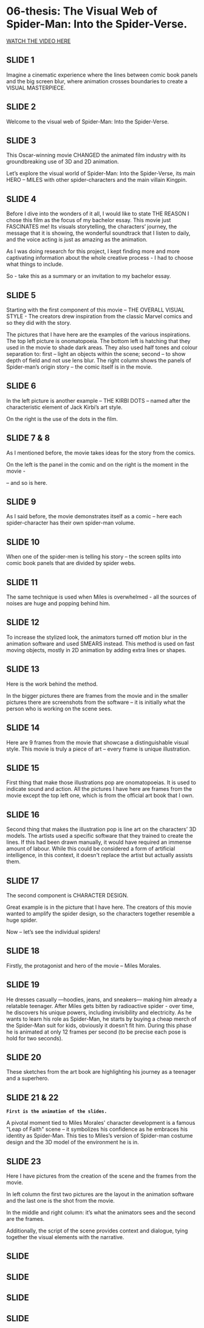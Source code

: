 # 06-thesis:  The Visual Web of Spider-Man: Into the Spider-Verse.
[WATCH THE VIDEO HERE](https://drive.google.com/file/d/1Ha67FUU2XPJKaCEItYDMT8LmiNXkBjgu/view?usp=sharing)


## SLIDE 1
Imagine a cinematic experience where the lines between comic book panels and the big screen blur, where animation crosses boundaries to create a VISUAL MASTERPIECE.

## SLIDE 2
Welcome to the visual web of Spider-Man: Into the Spider-Verse.

## SLIDE 3
This Oscar-winning movie CHANGED the animated film industry with its groundbreaking use of 3D and 2D animation.

Let’s explore the visual world of Spider-Man: Into the Spider-Verse, its main HERO – MILES with other spider-characters and the main villain Kingpin.

## SLIDE 4
Before I dive into the wonders of it all, I would like to state THE REASON I chose this film as the focus of my bachelor essay. This movie just FASCINATES me! Its visuals storytelling, the characters’ journey, the message that it is showing, the wonderful soundtrack that I listen to daily, and the voice acting is just as amazing as the animation.

As I was doing research for this project, I kept finding more and more captivating information about the whole creative process - I had to choose what things to include. 

So - take this as a summary or an invitation to my bachelor essay.

## SLIDE 5
Starting with the first component of this movie – THE OVERALL VISUAL STYLE - The creators drew inspiration from the classic Marvel comics and so they did with the story.  

The pictures that I have here are the examples of the various inspirations. The top left picture is onomatopoeia. The bottom left is hatching that they used in the movie to shade dark areas. They also used half tones and colour separation to:  first – light an objects within the scene; second – to show depth of field and not use lens blur. The right column shows the panels of Spider-man’s origin story – the comic itself is in the movie.

## SLIDE 6
In the left picture is another example – THE KIRBI DOTS – named after the characteristic element of Jack Kirbi’s art style.

On the right is the use of the dots in the film.

## SLIDE 7 & 8 

As I mentioned before, the movie takes ideas for the story from the comics.

On the left is the panel in the comic and on the right is the moment in the movie - 

– and so is here. 


## SLIDE 9
As I said before, the movie demonstrates itself as a comic – here each spider-character has their own spider-man volume.

## SLIDE 10
When one of the spider-men is telling his story – the screen splits into comic book panels that are divided by spider webs.

## SLIDE 11
The same technique is used when Miles is overwhelmed - all the sources of noises are huge and popping behind him. 

## SLIDE 12
To increase the stylized look, the animators turned off motion blur in the animation software and used SMEARS instead. This method is used on fast moving objects, mostly in 2D animation by adding extra lines or shapes.

## SLIDE 13
Here is the work behind the method.

In the bigger pictures there are frames from the movie and in the smaller pictures there are screenshots from the software – it is initially what the person who is working on the scene sees.

## SLIDE 14
Here are 9 frames from the movie that showcase a distinguishable visual style. This movie is truly a piece of art – every frame is unique illustration.

## SLIDE 15
First thing that make those illustrations pop are onomatopoeias. It is used to indicate sound and action. All the pictures I have here are frames from the movie except the top left one, which is from the official art book that I own.

## SLIDE 16
Second thing that makes the illustration pop is line art on the characters’ 3D models. The artists used a specific software that they trained to create the lines. If this had been drawn manually, it would have required an immense amount of labour. While this could be considered a form of artificial intelligence, in this context, it doesn't replace the artist but actually assists them.

## SLIDE 17
The second component is CHARACTER DESIGN.

Great example is in the picture that I have here. The creators of this movie wanted to amplify the spider design, so the characters together resemble a huge spider. 

Now – let’s see the individual spiders!

## SLIDE 18
Firstly, the protagonist and hero of the movie – Miles Morales.

## SLIDE 19
He dresses casually —hoodies, jeans, and sneakers— making him already a relatable teenager. After Miles gets bitten by radioactive spider - over time, he discovers his unique powers, including invisibility and electricity. As he wants to learn his role as Spider-Man, he starts by buying a cheap merch of the Spider-Man suit for kids, obviously it doesn’t fit him. During this phase he is animated at only 12 frames per second (to be precise each pose is hold for two seconds).

## SLIDE 20
These sketches from the art book are highlighting his journey as a teenager and a superhero.

## SLIDE 21 & 22
**`First is the animation of the slides. `**

A pivotal moment tied to Miles Morales' character development is a famous "Leap of Faith" scene – it symbolizes his confidence as he embraces his identity as Spider-Man. This ties to Miles’s version of Spider-man costume design and the 3D model of the environment he is in.

## SLIDE 23 

Here I have pictures from the creation of the scene and the frames from the movie. 

In left column the first two pictures are the layout in the animation software and the last one is the shot from the movie.

In the middle and right column: it’s what the animators sees and the second are the frames.

Additionally, the script of the scene provides context and dialogue, tying together the visual elements with the narrative.

## SLIDE 

## SLIDE 

## SLIDE 

## SLIDE 

